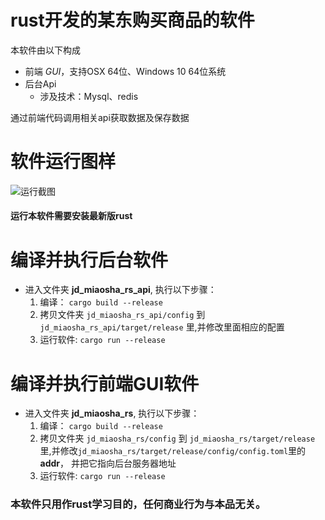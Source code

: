 
# rust开发的某东购买商品的软件
  本软件由以下构成
  * 前端 *GUI*，支持OSX 64位、Windows 10 64位系统
  * 后台Api
      * 涉及技术：Mysql、redis
  
  通过前端代码调用相关api获取数据及保存数据

# 软件运行图样
![运行截图](https://media.giphy.com/media/pGuAMrlsdCC2K8sNRq/giphy.gif)
	
#### 运行本软件需要安装最新版rust
 
# 编译并执行后台软件
  * 进入文件夹 **jd_miaosha_rs_api**, 执行以下步骤：
	1. 编译： `cargo build --release`
	2. 拷贝文件夹 `jd_miaosha_rs_api/config` 到 `jd_miaosha_rs_api/target/release` 里,并修改里面相应的配置
	3. 运行软件: `cargo run --release`
	
# 编译并执行前端GUI软件
  * 进入文件夹 **jd_miaosha_rs**, 执行以下步骤：
	1. 编译： `cargo build --release`
	2. 拷贝文件夹 `jd_miaosha_rs/config` 到 `jd_miaosha_rs/target/release` 里,并修改`jd_miaosha_rs/target/release/config/config.toml`里的 **addr**， 并把它指向后台服务器地址
	3. 运行软件: `cargo run --release`
	

### 本软件只用作rust学习目的，任何商业行为与本品无关。
	


